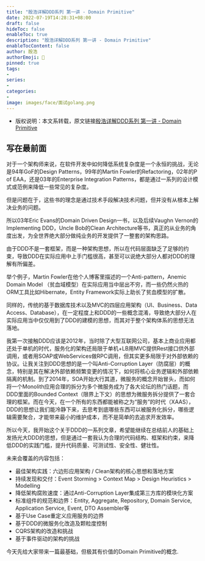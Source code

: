 ```yaml
---
title: "殷浩详解DDD系列 第一讲 - Domain Primitive"
date: 2022-07-19T14:28:31+08:00
draft: false
hideToc: false
enableToc: true
description: "殷浩详解DDD系列 第一讲 - Domain Primitive"
enableTocContent: false
author: 殷浩
authorEmoji: 🎅
pinned: true
tags:
- 
series:
- 
categories:
- 
image: images/face/面试golang.png
---
```


- 版权说明：本文系转载，原文链接[殷浩详解DDD系列 第一讲 - Domain Primitive](https://developer.aliyun.com/article/713097?spm=a2c6h.12873639.article-detail.80.9c2527c9PpOitu)

## 写在最前面
对于一个架构师来说，在软件开发中如何降低系统复杂度是一个永恒的挑战，无论是94年GoF的Design Patterns，99年的Martin Fowler的Refactoring，02年的P of EAA，还是03年的Enterprise Integration Patterns，都是通过一系列的设计模式或范例来降低一些常见的复杂度。

但是问题在于，这些书的理念是通过技术手段解决技术问题，但并没有从根本上解决业务的问题。

所以03年Eric Evans的Domain Driven Design一书，以及后续Vaughn Vernon的Implementing DDD，Uncle Bob的Clean Architecture等书，真正的从业务的角度出发，为全世界绝大部分做纯业务的开发提供了一整套的架构思路。

由于DDD不是一套框架，而是一种架构思想，所以在代码层面缺乏了足够的约束，导致DDD在实际应用中上手门槛很高，甚至可以说绝大部分人都对DDD的理解有所偏差。

举个例子，Martin Fowler在他个人博客里描述的一个Anti-pattern，Anemic Domain Model （贫血域模型）在实际应用当中层出不穷，而一些仍然火热的ORM工具比如Hibernate，Entity Framework实际上助长了贫血模型的扩散。

同样的，传统的基于数据库技术以及MVC的四层应用架构（UI、Business、Data Access、Database），在一定程度上和DDD的一些概念混淆，导致绝大部分人在实际应用当中仅仅用到了DDD的建模的思想，而其对于整个架构体系的思想无法落地。

我第一次接触DDD应该是2012年，当时除了大型互联网公司，基本上商业应用都还处于单机的时代，服务化的架构还局限于单机+LB用MVC提供Rest接口供外部调用，或者用SOAP或WebServices做RPC调用，但其实更多局限于对外部依赖的协议。让我关注到DDD思想的是一个叫Anti-Corruption Layer（防腐层）的概念，特别是其在解决外部依赖频繁变更的情况下，如何将核心业务逻辑和外部依赖隔离的机制。到了2014年，SOA开始大行其道，微服务的概念开始冒头，而如何将一个Monolith应用合理的拆分为多个微服务成为了各大论坛的热门话题，而DDD里面的Bounded Context（限界上下文）的思想为微服务拆分提供了一套合理的框架。而在今天，在一个所有的东西都能被称之为“服务”的时代（XAAS），DDD的思想让我们能冷静下来，去思考到底哪些东西可以被服务化拆分，哪些逻辑需要聚合，才能带来最小的维护成本，而不是简单的去追求开发效率。

所以今天，我开始这个关于DDD的一系列文章，希望能继续在总结前人的基础上发扬光大DDD的思想，但是通过一套我认为合理的代码结构、框架和约束，来降低DDD的实践门槛，提升代码质量、可测试性、安全性、健壮性。

未来会覆盖的内容包括：

* 最佳架构实践：六边形应用架构 / Clean架构的核心思想和落地方案
* 持续发现和交付：Event Storming > Context Map > Design Heuristics > Modelling
* 降低架构腐败速度：通过Anti-Corruption Layer集成第三方库的模块化方案
* 标准组件的规范和边界：Entity, Aggregate, Repository, Domain Service, Application Service, Event, DTO Assembler等
* 基于Use Case重定义应用服务的边界
* 基于DDD的微服务化改造及颗粒度控制
* CQRS架构的改造和挑战
* 基于事件驱动的架构的挑战

今天先给大家带来一篇最基础，但极其有价值的Domain Primitive的概念.